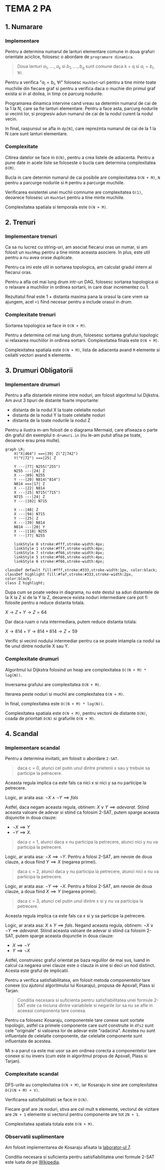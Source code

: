 # TEMA 2 PA

## 1. Numarare

### Implementare

Pentru a determina numarul de lanturi elementare comune in doua grafuri
orientate aciclice, folosesc o abordare de `programare dinamica`.

> Doua lanturi $a_{1}, ...., a_{k}$ si $b_{1}, ...., b_{q}$ sunt comune daca
> k = q si $a_{i} = b_{i}$, $\forall i$.

Pentru a verifica "$a_{i} = b_{i}$, $\forall i$" folosesc `HashSet`-uri pentru a
tine minte toate muchiile din fiecare graf si pentru a verifica daca o muchie
din primul graf exista si in al doilea, in timp ce parcurg nodurile.

Programarea dinamica intervine cand vreau sa determin numarul de cai de la 1 la
N, care sa fie lanturi elementare. Pentru a face asta, parcurg nodurile si
vecinii lor, si progresiv adun numarul de cai de la nodul curent la nodul vecin.

In final, raspunsul se afla in `dp[N]`, care reprezinta numarul de cai de la 1
la N care sunt lanturi elementare.

### Complexitate

Citirea datelor se face in `O(N)`, pentru a crea listele de adiacenta. Pentru a
pune date in acele liste se foloseste o bucla care determina complexitatea
`O(M)`.

Bucla in care determin numarul de cai posibile are complexitatea `O(N + M)`, `N`
pentru a parcurge nodurile si `M` pentru a parcurge muchiile.

Verificarea existentei unei muchii comnume are complexitatea `O(1)`, deoarece
folosesc un `HashSet` pentru a tine minte muchiile.

Complexitatea spatiala si temporala este `O(N + M)`.

## 2. Trenuri

### Implementare trenuri

Ca sa nu lucrez cu string-uri, am asociat fiecarui oras un numar, si am folosit
un `HashMap` pentru a tine minte aceasta asociere. In plus, este util pentru a
nu avea orase duplicate.

Pentru ca imi este util in sortarea topologica, am calculat gradul intern al
fiecarui oras.

Pentru a afla cel mai lung drum intr-un DAG, folosesc sortarea topologica si o
relaxare a muchiilor in ordinea sortarii, in care doar incrementez cu 1.

Rezultatul final este 1 + distanta maxima pana la orasul la care vrem sa
ajungem, acel `+1` fiind necesar pentru a include orasul in drum.

### Complexitate trenuri

Sortarea topologica se face in `O(N + M)`.

Pentru a determina cel mai lung drum, foloesesc sortarea grafului topologic si
relaxarea muchiilor in ordinea sortarii. Complexitatea finala este `O(N + M)`.

Complexitatea spatiala este `O(N + M)`, lista de adiacenta avand `M` elemente si
ceilalti vectori avand `N` elemente.

## 3. Drumuri Obligatorii

### Implementare drumuri

Pentru a afla distantele minime intre noduri, am folosit algoritmul lui
Dijkstra. Am avut 3 tipuri de distante foarte importante:

- distanta de la nodul X la toate celelalte noduri
- distanta de la nodul Y la toate celelalte noduri
- distanta de la toate nodurile la nodul Z

Pentru a ilustra m-am folosit de o diagrama Mermaid, care afiseaza o parte din
graful din exemplul `0-drumuri.in` (nu le-am putut afisa pe toate, deoarece erau
prea multe).

```mermaid
graph LR;
    X("X|464") ===|39| Z("Z|742")
    Y("Y|72") ===|25| Z

    Y ---|77| N255("255")
    N255 ---|24| Z
    X ---|69| N255
    Y ---|20| N814("814")
    N814 ===|17| Z
    X ---|22| N814
    X ---|25| N715("715")
    N715 ---|24| Z
    Y ---|102| N715

    X ---|48| Z
    X ---|94| N715
    Y ---|25| Z
    X ---|39| N814
    N814 ---|20| Y
    X ---|118| N255
    Y ---|77| N255

    linkStyle 0 stroke:#fff,stroke-width:4px;
    linkStyle 1 stroke:#fff,stroke-width:4px;
    linkStyle 7 stroke:#f66,stroke-width:4px;
    linkStyle 5 stroke:#f66,stroke-width:4px; 
    linkStyle 6 stroke:#f66,stroke-width:4px; 

classDef default fill:#fff,stroke:#333,stroke-width:1px, color:black;
classDef highlight fill:#faf,stroke:#333,stroke-width:2px, color:black;
class Z highlight;
```

Dupa cum se poate vedea in diagrama, nu este destul sa adun distantele de la X
la Z si de la Y la Z, deoarece exista noduri intermediare care pot fi folosite
pentru a reduce distanta totala.

$X \rightarrow Z + Y \rightarrow Z = 64$

Dar daca ruam o ruta intermediara, putem reduce distanta totala:

$X \rightarrow 814 + Y \rightarrow 814 + 814 \rightarrow Z = 59$

Verific si vecinii nodului intermediar pentru ca se poate intampla ca nodul sa
fie unul dintre nodurile X sau Y.

### Complexitate drumuri

Algoritmul lui Dijkstra folosind un heap are complexitatea `O((N + M) *
log(N))`.

Inversarea grafului are complexitatea `O(N + M)`.

Iterarea peste noduri si muchii are complexitatea `O(N + M)`.

In final, complexitatea este `O((N + M) * log(N))`.

Complexitatea spatiala este `O(N + M)`, pentru vectorii de distante `O(N)`,
coada de prioritati `O(N)` si grafurile `O(N + M)`.

## 4. Scandal

### Implementare scandal

Pentru a determina invitatii, am folosit o abordare `2-SAT`.

> daca c = 0, atunci cel putin unul dintre prietenii x sau y trebuie sa participe la
> petrecere.

Aceasta regula implica ca este fals ca nici x si nici y sa nu participe la
petrecere.

Logic, ar arata asa: $\neg X \land \neg Y \implies fals$

Astfel, daca negam aceasta regula, obtinem: $X \lor Y \implies adevarat$.
Stiind aceasta valoare de adevar si stiind ca folosim 2-SAT, putem sparge
aceasta disjunctie in doua clauze:

- $\neg X \implies Y$
- $\neg Y \implies X$.

> daca c = 1, atunci daca x nu participa la petrecere, atunci nici y nu va participa la petrecere.

Logic, ar arata asa: $\neg X \implies \neg Y$. Pentru a folosi 2-SAT, am nevoie
de doua clauze, a doua fiind $Y \implies X$ (negarea primei).

> daca c = 2, atunci daca y nu participa la petrecere, atunci nici x nu va participa la petrecere.

Logic, ar arata asa: $\neg Y \implies \neg X$. Pentru a folosi 2-SAT, am nevoie
de doua clauze, a doua fiind $X \implies Y$ (negarea primei).

> daca c = 3, atunci cel putin unul dintre x si y nu va participa la petrecere.

Aceasta regula implica ca este fals ca x si y sa participe la petrecere.

Logic, ar arata asa: $X \land Y \implies fals$. Negand aceasta regula, obtinem:
$\neg X \lor \neg Y \implies adevarat$. Stiind aceasta valoare de adevar si
stiind ca folosim 2-SAT, putem sparge aceasta disjunctie in doua clauze:

- $X \implies \neg Y$
- $Y \implies \neg X$

Astfel, construiesc graful orientat pe baza regulilor de mai sus, luand in
calcul ca negarea unei clauze este o clauza in sine si deci un nod distinct.
Acesta este graful de implicatii.

Pentru a verifica satisfiabilitatea, am folosit metoda componentelor tare
conexe (cu ajutorul algoritmului lui Kosaraju), propusa de Apsvall, Plass si Tarjan.

> Conditia necesara si suficienta pentru satisfiabilitatea unei formule 2-SAT
> este ca niciuna dintre variabilele si negarile lor sa nu se afle in aceeasi componenta tare conexa.

Pentru ca folosesc Kosaraju, componentele tare conexe sunt sortate topologic,
astfel ca primele componente care sunt construite in `dfs2` sunt cele
"originale" si valoarea lor de adevar este "radacina". Acestea nu sunt
influentate de celelalte componente, dar celelalte componente sunt influentate
de acestea.

Mi s-a parut ca este mai usor sa am ordinea corecta a componentelor tare conexe
si nu invers (cum este in algoritmul propus de Apsvall, Plass si Tarjan).

### Complexitate scandal

DFS-urile au complexitatea `O(N + M)`, iar Kosaraju in sine are complexitatea
`O(2(N + M) + V)`.

Verificarea satisfiabilitatii se face in `O(N)`.

Fiecare graf are `2N` noduri, stiva are cel mult `N` elemente, vectorul
de vizitare are `2N + 1` elemente si vectorul pentru componente are tot `2N +
1`.

Complexitatea spatiala totala este `O(N + M)`.

### Observatii suplimentare

Am folosit implementarea de Kosaraju afisata la [laborator-ul 7](https://ocw.cs.pub.ro/courses/pa/laboratoare/laborator-07).

Conditia necesara si suficienta pentru satisfiabilitatea unei formule 2-SAT este
luata de pe [Wikipedia](https://en.wikipedia.org/wiki/2-satisfiability).
